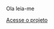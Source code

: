 Ola leia-me 

<a href= "https://vincenttvandog.github.io/primeiro/Fundacao-Universitaria-Rosely-Roth.HTML">Acesse o projeto </a>


